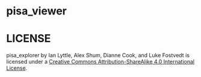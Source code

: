 # pisa_viewer

# LICENSE

pisa_explorer by Ian Lyttle, Alex Shum, Dianne Cook, and Luke Fostvedt is licensed under a [Creative Commons Attribution-ShareAlike 4.0 International License](http://creativecommons.org/licenses/by-sa/4.0/).


